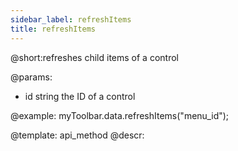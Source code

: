```yaml
---
sidebar_label: refreshItems
title: refreshItems
---          
```


@short:refreshes child items of a control

@params:
- id 		string		 the ID of a control




@example:
myToolbar.data.refreshItems("menu_id");

@template: api_method
@descr: